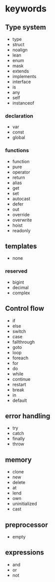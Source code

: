 # keywords


## Type system

* type
* struct
* noalign
* lean
* enum
* mask
* extends
* implements
* interface
* is
* any
* self
* instanceof

### declaration

* var
* const
* global

### functions

* function
* pure
* operator
* return
* alias
* get
* set
* autocast
* defer
* out
* override
* overwrite
* hoist
* readonly

<!-- TODO tokens.md -->
## templates

* none

<!-- TODO tokens.md -->
### reserved

* bigint
* decimal
* complex

## Control flow

* if
* else
* switch
* case
* fallthrough
* goto
* loop
* foreach
* for
* do
* while
* continue
* restart
* break
* in
* default

## error handling

* try
* catch
* finally
* throw

## memory

* clone
* new
* delete
* at
* lend
* own
* uninitialized
* cast

<!-- TODO tokens.md -->
## preprocessor

* empty

## expressions

* and
* or
* not
